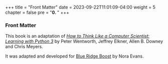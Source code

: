 +++
title = "Front Matter"
date = 2023-09-22T11:01:09-04:00
weight = 5
chapter = false
pre = "<b>0. </b>"
+++

### Front Matter

This book is an adaptation of [_How to Think Like a Computer Scientist:
Learning with Python 3_](https://artofproblemsolving.com/assets/pythonbook/) by Peter Wentworth, Jeffrey Elkner, Allen
B. Downey and Chris Meyers.

It was adapted and developed for [Blue Ridge
Boost](https://blueridgeboost.com/) by Nora Evans.
